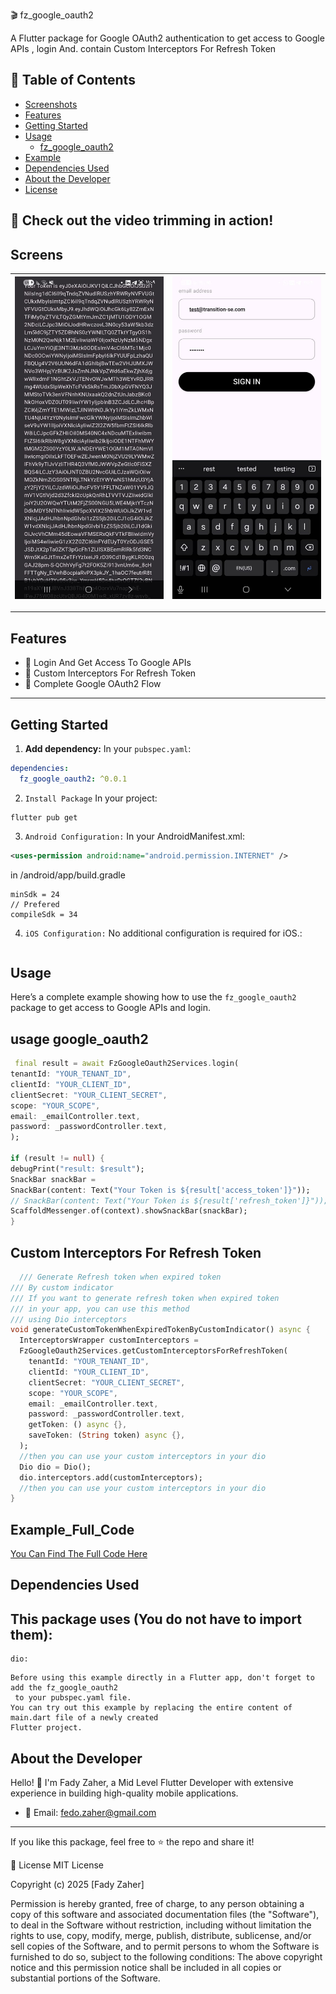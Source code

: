 🎬 fz_google_oauth2

A Flutter package for Google OAuth2 authentication to get access to Google APIs , login And. 
contain Custom Interceptors For Refresh Token

## 📖 Table of Contents
- [Screenshots](#Screenshots)
- [Features](#Features)
- [Getting Started](#getting-started)
- [Usage](#usage)
    - [fz_google_oauth2](#google_oauth2)
- [Example](#example)
- [Dependencies Used](#dependencies-used)
- [About the Developer](#about-the-developer)
- [License](#license)

## 🎥 Check out the video trimming in action!
## Screens
| ![Screen 1](https://raw.githubusercontent.com/fadyZaherEng/fz_google_oauth2/master/assets/1.jpg) | ![Screen 2](https://raw.githubusercontent.com/fadyZaherEng/fz_google_oauth2/master/assets/2.jpg) |  
|:-----------------------------------------------------------------------------------------------------:|:-----------------------------------------------------------------------------------------------------:| 
 
--- 
## Features

- 🚀 Login And Get Access To Google APIs
- 🚀 Custom Interceptors For Refresh Token
- 🚀 Complete Google OAuth2 Flow 

---
## Getting Started

1. **Add dependency:**
   In your `pubspec.yaml`:
```yaml
dependencies:
  fz_google_oauth2: ^0.0.1
```

2. `Install Package` In your project:
```
flutter pub get
```

3. `Android Configuration:` In your AndroidManifest.xml:
```xml
<uses-permission android:name="android.permission.INTERNET" /> 
```

in /android/app/build.gradle
```
minSdk = 24
// Prefered 
compileSdk = 34
```

4. `iOS Configuration:` No additional configuration is required for iOS.:
``` 
```
 
 
##  Usage

Here’s a complete example showing how to use 
the `fz_google_oauth2` package to get access to Google APIs and login.

## usage google_oauth2
```dart
 final result = await FzGoogleOauth2Services.login(
tenantId: "YOUR_TENANT_ID",
clientId: "YOUR_CLIENT_ID",
clientSecret: "YOUR_CLIENT_SECRET",
scope: "YOUR_SCOPE",
email: _emailController.text,
password: _passwordController.text,
);

if (result != null) {
debugPrint("result: $result");
SnackBar snackBar =
SnackBar(content: Text("Your Token is ${result['access_token']}"));
// SnackBar(content: Text("Your Token is ${result['refresh_token']}"));
ScaffoldMessenger.of(context).showSnackBar(snackBar);
}
```
## Custom Interceptors For Refresh Token
```dart
  /// Generate Refresh token when expired token
/// By custom indicator
/// If you want to generate refresh token when expired token
/// in your app, you can use this method
/// using Dio interceptors
void generateCustomTokenWhenExpiredTokenByCustomIndicator() async {
  InterceptorsWrapper customInterceptors =
  FzGoogleOauth2Services.getCustomInterceptorsForRefreshToken(
    tenantId: "YOUR_TENANT_ID",
    clientId: "YOUR_CLIENT_ID",
    clientSecret: "YOUR_CLIENT_SECRET",
    scope: "YOUR_SCOPE",
    email: _emailController.text,
    password: _passwordController.text,
    getToken: () async {},
    saveToken: (String token) async {},
  );
  //then you can use your custom interceptors in your dio
  Dio dio = Dio();
  dio.interceptors.add(customInterceptors);
  //then you can use your custom interceptors in your dio
}
```
## Example_Full_Code
[You Can Find The Full Code Here](https://github.com/fadyZaherEng/fz_google_oauth2)
## Dependencies Used
## This package uses (You do not have to import them):
    dio:

```
Before using this example directly in a Flutter app, don't forget to add the fz_google_oauth2 
 to your pubspec.yaml file.
You can try out this example by replacing the entire content of main.dart file of a newly created
Flutter project.
```

## About the Developer
Hello! 👋 I'm Fady Zaher, a Mid Level Flutter Developer with extensive experience in building high-quality mobile applications.
- 📧 Email: fedo.zaher@gmail.com
---
If you like this package, feel free to ⭐️ the repo and share it!

📝 License
MIT License

Copyright (c) 2025 [Fady Zaher]

Permission is hereby granted, free of charge, to any person obtaining a copy
of this software and associated documentation files (the "Software"), to deal
in the Software without restriction, including without limitation the rights
to use, copy, modify, merge, publish, distribute, sublicense, and/or sell
copies of the Software, and to permit persons to whom the Software is
furnished to do so, subject to the following conditions:
The above copyright notice and this permission notice shall be included in all
copies or substantial portions of the Software.

